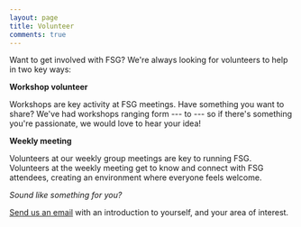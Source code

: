 ```yaml
---
layout: page
title: Volunteer
comments: true
---
```


Want to get involved with FSG? We're always looking for volunteers to help in two key ways:

**Workshop volunteer**

Workshops are key activity at FSG meetings. Have something you want to share? We've had workshops ranging form --- to --- so if there's something you're passionate, we would love to hear your idea!

**Weekly meeting**

Volunteers at our weekly group meetings are key to running FSG. Volunteers at the weekly meeting get to know and connect with FSG attendees, creating an environment where everyone feels welcome.

*Sound like something for you?*

[Send us an email]({{site.baseurl}}/about) with an introduction to yourself, and your area of interest.


